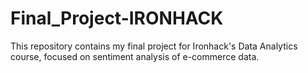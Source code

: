 # Final_Project-IRONHACK
This repository contains my final project for Ironhack's Data Analytics course, focused on sentiment analysis of e-commerce data.
